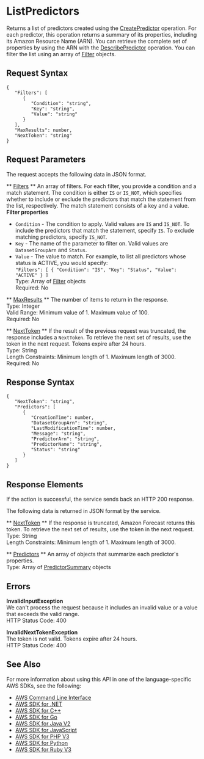 # ListPredictors<a name="API_ListPredictors"></a>

Returns a list of predictors created using the [CreatePredictor](API_CreatePredictor.md) operation\. For each predictor, this operation returns a summary of its properties, including its Amazon Resource Name \(ARN\)\. You can retrieve the complete set of properties by using the ARN with the [DescribePredictor](API_DescribePredictor.md) operation\. You can filter the list using an array of [Filter](API_Filter.md) objects\.

## Request Syntax<a name="API_ListPredictors_RequestSyntax"></a>

```
{
   "Filters": [ 
      { 
         "Condition": "string",
         "Key": "string",
         "Value": "string"
      }
   ],
   "MaxResults": number,
   "NextToken": "string"
}
```

## Request Parameters<a name="API_ListPredictors_RequestParameters"></a>

The request accepts the following data in JSON format\.

 ** [Filters](#API_ListPredictors_RequestSyntax) **   <a name="forecast-ListPredictors-request-Filters"></a>
An array of filters\. For each filter, you provide a condition and a match statement\. The condition is either `IS` or `IS_NOT`, which specifies whether to include or exclude the predictors that match the statement from the list, respectively\. The match statement consists of a key and a value\.  
 **Filter properties**   
+  `Condition` \- The condition to apply\. Valid values are `IS` and `IS_NOT`\. To include the predictors that match the statement, specify `IS`\. To exclude matching predictors, specify `IS_NOT`\.
+  `Key` \- The name of the parameter to filter on\. Valid values are `DatasetGroupArn` and `Status`\.
+  `Value` \- The value to match\.
For example, to list all predictors whose status is ACTIVE, you would specify:  
 `"Filters": [ { "Condition": "IS", "Key": "Status", "Value": "ACTIVE" } ]`   
Type: Array of [Filter](API_Filter.md) objects  
Required: No

 ** [MaxResults](#API_ListPredictors_RequestSyntax) **   <a name="forecast-ListPredictors-request-MaxResults"></a>
The number of items to return in the response\.  
Type: Integer  
Valid Range: Minimum value of 1\. Maximum value of 100\.  
Required: No

 ** [NextToken](#API_ListPredictors_RequestSyntax) **   <a name="forecast-ListPredictors-request-NextToken"></a>
If the result of the previous request was truncated, the response includes a `NextToken`\. To retrieve the next set of results, use the token in the next request\. Tokens expire after 24 hours\.  
Type: String  
Length Constraints: Minimum length of 1\. Maximum length of 3000\.  
Required: No

## Response Syntax<a name="API_ListPredictors_ResponseSyntax"></a>

```
{
   "NextToken": "string",
   "Predictors": [ 
      { 
         "CreationTime": number,
         "DatasetGroupArn": "string",
         "LastModificationTime": number,
         "Message": "string",
         "PredictorArn": "string",
         "PredictorName": "string",
         "Status": "string"
      }
   ]
}
```

## Response Elements<a name="API_ListPredictors_ResponseElements"></a>

If the action is successful, the service sends back an HTTP 200 response\.

The following data is returned in JSON format by the service\.

 ** [NextToken](#API_ListPredictors_ResponseSyntax) **   <a name="forecast-ListPredictors-response-NextToken"></a>
If the response is truncated, Amazon Forecast returns this token\. To retrieve the next set of results, use the token in the next request\.  
Type: String  
Length Constraints: Minimum length of 1\. Maximum length of 3000\.

 ** [Predictors](#API_ListPredictors_ResponseSyntax) **   <a name="forecast-ListPredictors-response-Predictors"></a>
An array of objects that summarize each predictor's properties\.  
Type: Array of [PredictorSummary](API_PredictorSummary.md) objects

## Errors<a name="API_ListPredictors_Errors"></a>

 **InvalidInputException**   
We can't process the request because it includes an invalid value or a value that exceeds the valid range\.  
HTTP Status Code: 400

 **InvalidNextTokenException**   
The token is not valid\. Tokens expire after 24 hours\.  
HTTP Status Code: 400

## See Also<a name="API_ListPredictors_SeeAlso"></a>

For more information about using this API in one of the language\-specific AWS SDKs, see the following:
+  [AWS Command Line Interface](https://docs.aws.amazon.com/goto/aws-cli/forecast-2018-06-26/ListPredictors) 
+  [AWS SDK for \.NET](https://docs.aws.amazon.com/goto/DotNetSDKV3/forecast-2018-06-26/ListPredictors) 
+  [AWS SDK for C\+\+](https://docs.aws.amazon.com/goto/SdkForCpp/forecast-2018-06-26/ListPredictors) 
+  [AWS SDK for Go](https://docs.aws.amazon.com/goto/SdkForGoV1/forecast-2018-06-26/ListPredictors) 
+  [AWS SDK for Java V2](https://docs.aws.amazon.com/goto/SdkForJavaV2/forecast-2018-06-26/ListPredictors) 
+  [AWS SDK for JavaScript](https://docs.aws.amazon.com/goto/AWSJavaScriptSDK/forecast-2018-06-26/ListPredictors) 
+  [AWS SDK for PHP V3](https://docs.aws.amazon.com/goto/SdkForPHPV3/forecast-2018-06-26/ListPredictors) 
+  [AWS SDK for Python](https://docs.aws.amazon.com/goto/boto3/forecast-2018-06-26/ListPredictors) 
+  [AWS SDK for Ruby V3](https://docs.aws.amazon.com/goto/SdkForRubyV3/forecast-2018-06-26/ListPredictors) 